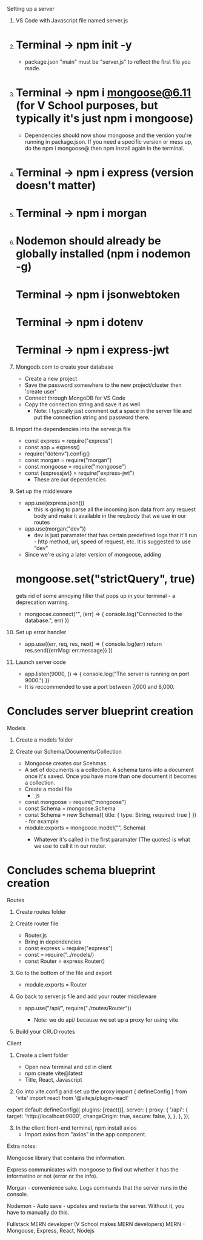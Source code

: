 Setting up a server

1. VS Code with Javascript file named server.js

2. # Terminal -> npm init -y
    - package.json "main" must be "server.js" to reflect the first file you made.

3. # Terminal -> npm i mongoose@6.11 (for V School purposes, but typically it's just npm i mongoose)
    - Dependencies should now show mongoose and the version you're running in package.json. If you need a specific version or mess up, do the npm i mongoose@<version number> then npm install again in the terminal.

4. # Terminal -> npm i express (version doesn't matter)

5. # Terminal -> npm i morgan

6. # Nodemon should already be globally installed (npm i nodemon -g)

    # Terminal -> npm i jsonwebtoken

    # Terminal -> npm i dotenv

    # Terminal -> npm i express-jwt

7. Mongodb.com to create your database
    - Create a new project
    - Save the password somewhere to the new project/cluster then 'create user'
    - Connect through MongoDB for VS Code
    - Copy the connection string and save it as well
        - Note: I typically just comment out a space in the server file and put the connection string and password there.

8. Import the dependencies into the server.js file
    - const express = require("express")
    - const app = express()
    - require("dotenv").config()
    - const morgan = require("morgan")
    - const mongoose = require("mongoose")
    - const {expressjwt} = require("express-jwt")
        - These are our dependencies

9. Set up the middleware
    - app.use(express.json())
        - this is going to parse all the incoming json data from any request body and make it available in the req.body that we use in our routes
    - app.use(morgan("dev"))
        - dev is just paramater that has certain predefined logs that it'll run - http method, url, speed of request, etc. It is suggested to use "dev"
    - Since we're using a later version of mongoose, adding 
    # mongoose.set("strictQuery", true) 
    gets rid of some annoying filler that pops up in your terminal - a deprecation warning.
    - mongoose.connect("<mongoose connection string and password>", (err) => {
        console.log("Connected to the database.", err)
    })

10. Set up error handler
    - app.use((err, req, res, next) => {
        console.log(err)
        return res.send({errMsg: err.message})
    })

11. Launch server code
    - app.listen(9000, () => {
    console.log("The server is running on port 9000.")
})
    - It is reccommended to use a port between 7,000 and 8,000.

# Concludes server blueprint creation

Models

1. Create a models folder

2. Create our Schema/Documents/Collection
    - Mongoose creates our Scehmas
    - A set of documents is a collection. A schema turns into a document once it's saved. Once you have more than one document it becomes a collection.
    - Create a model file
        - <whatever>.js
    - const mongoose = require("mongoose")
    - const Schema = mongoose.Schema
    - const <whatever>Schema = new Schema({
        title: {
            type: String,
            required: true
        }
    }) - for example
    - module.exports = mongoose.model("<Whatever>", <whatever>Schema)
        - Whatever it's called in the first paramater (The quotes) is what we use to call it in our router.

# Concludes schema blueprint creation

Routes

1. Create routes folder

2. Create router file
    - <whatever>Router.js
    - Bring in dependencies
    - const express = require("express")
    - const <Whatever> = require("../models/<whatever>)
    - const <whatever>Router = express.Router()

3. Go to the bottom of the file and export
    - module.exports = <whatever>Router

4. Go back to server.js file and add your router middleware
    - app.use("/api/<whatever>", require("./routes/<whatever>Router"))
        - Note: we do api/<whatever> because we set up a proxy for using vite

5. Build your CRUD routes

Client

1. Create a client folder
    - Open new terminal and cd in client
    - npm create vite@latest
    - Title, React, Javascript

2. Go into vite.config and set up the proxy
import { defineConfig } from 'vite'
import react from '@vitejs/plugin-react'


export default defineConfig({
  plugins: [react()],
  server: {
    proxy: {
      '/api': {
        target: 'http://localhost:9000',
        changeOrigin: true,
        secure: false,
      },
    },
  },
});

3. In the client front-end terminal, npm install axios
    - Import axios from "axios" in the app component.

Extra notes:

Mongoose library that contains the information.

Express communicates with mongoose to find out whether it has the informatino or not (error or the info).

Morgan - convenience sake. Logs commands that the server runs in the console.

Nodemon - Auto save - updates and restarts the server. Without it, you have to manually do this.

Fullstack MERN developer (V School makes MERN developers)
MERN - Mongoose, Express, React, Nodejs